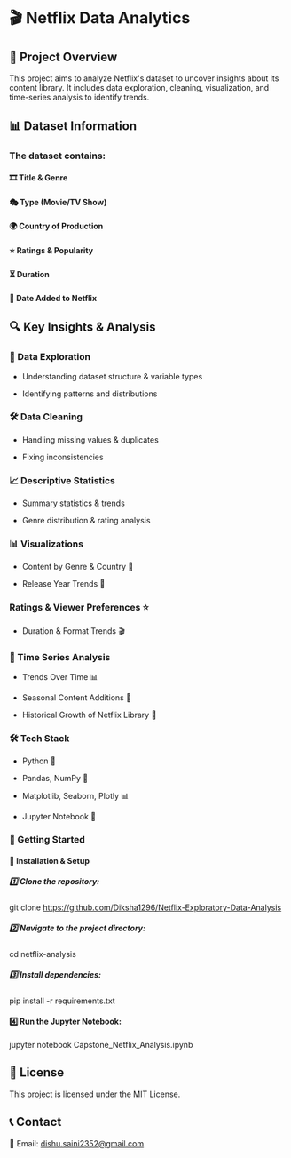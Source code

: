 # 🎬 Netflix Data Analytics



## 📌 Project Overview

   This project aims to analyze Netflix's dataset to uncover insights about its content library. It includes data exploration, cleaning, visualization, and time-series analysis to identify trends.


## 📊 Dataset Information

 ### The dataset contains:

#### 🎞 Title & Genre

#### 🎭 Type (Movie/TV Show)

#### 🌍 Country of Production

#### ⭐ Ratings & Popularity

#### ⏳ Duration

#### 📅 Date Added to Netflix



## 🔍 Key Insights & Analysis

 ### 📌 Data Exploration

* Understanding dataset structure & variable types

* Identifying patterns and distributions

### 🛠 Data Cleaning

* Handling missing values & duplicates

* Fixing inconsistencies

### 📈 Descriptive Statistics

* Summary statistics & trends

* Genre distribution & rating analysis

### 📊 Visualizations

* Content by Genre & Country 📍

* Release Year Trends 📅

### Ratings & Viewer Preferences ⭐

* Duration & Format Trends 🎬

### 📅 Time Series Analysis

* Trends Over Time 📊

* Seasonal Content Additions 🔄

* Historical Growth of Netflix Library 🚀

### 🛠 Tech Stack

* Python 🐍

* Pandas, NumPy 🧮

* Matplotlib, Seaborn, Plotly 📊

* Jupyter Notebook 📓

### 🚀 Getting Started

#### 🔧 Installation & Setup

##### 1️⃣ Clone the repository:

git clone https://github.com/Diksha1296/Netflix-Exploratory-Data-Analysis

##### 2️⃣ Navigate to the project directory:

cd netflix-analysis

##### 3️⃣ Install dependencies:

pip install -r requirements.txt

#### 4️⃣ Run the Jupyter Notebook:

jupyter notebook Capstone_Netflix_Analysis.ipynb

## 📜 License

This project is licensed under the MIT License.

## 📞 Contact

📧 Email: dishu.saini2352@gmail.com
